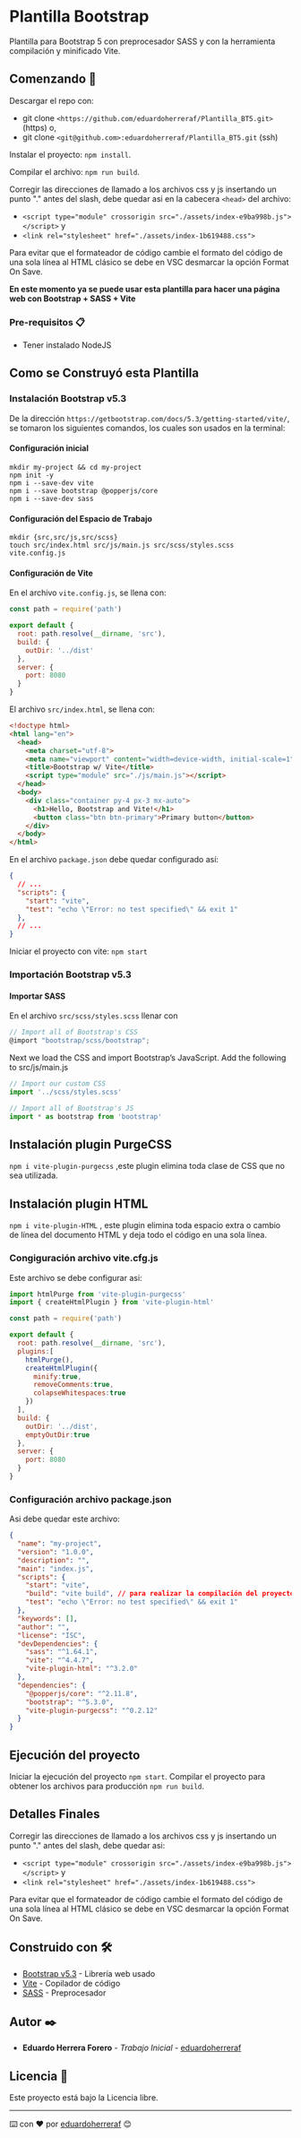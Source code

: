 # Plantilla Bootstrap

Plantilla para Bootstrap 5 con preprocesador SASS y con la herramienta compilación y minificado Vite.

## Comenzando 🚀

Descargar el repo con:

- git clone ```<https://github.com/eduardoherreraf/Plantilla_BT5.git>``` (https) o,
- git clone ```<git@github.com>:eduardoherreraf/Plantilla_BT5.git``` (ssh)

Instalar el proyecto: ```npm install```.

Compilar el archivo: ```npm run build```.

Corregir las direcciones de llamado a los archivos css y js insertando un punto "." antes del slash, debe quedar asi en la cabecera ```<head>``` del archivo:

- ```<script type="module" crossorigin src="./assets/index-e9ba998b.js"></script>``` y
- ```<link rel="stylesheet" href="./assets/index-1b619488.css">```

Para evitar que el formateador de código cambie el formato del código de una sola línea al HTML clásico se debe en VSC desmarcar la opción Format On Save.

**En este momento ya se puede usar esta plantilla para hacer una página web con Bootstrap + SASS + Vite**

### Pre-requisitos 📋

- Tener instalado NodeJS

## Como se Construyó esta Plantilla

### Instalación Bootstrap v5.3

De la dirección ```https://getbootstrap.com/docs/5.3/getting-started/vite/```, se tomaron los siguientes comandos, los cuales son usados en la terminal:

#### Configuración inicial

```dos
mkdir my-project && cd my-project
npm init -y
npm i --save-dev vite
npm i --save bootstrap @popperjs/core
npm i --save-dev sass
```

#### Configuración del Espacio de Trabajo

```dos
mkdir {src,src/js,src/scss}
touch src/index.html src/js/main.js src/scss/styles.scss vite.config.js
```

#### Configuración de Vite

En el archivo ```vite.config.js```, se llena con:

```javascript
const path = require('path')

export default {
  root: path.resolve(__dirname, 'src'),
  build: {
    outDir: '../dist'
  },
  server: {
    port: 8080
  }
}
```

El archivo ```src/index.html```, se llena con:

```html
<!doctype html>
<html lang="en">
  <head>
    <meta charset="utf-8">
    <meta name="viewport" content="width=device-width, initial-scale=1">
    <title>Bootstrap w/ Vite</title>
    <script type="module" src="./js/main.js"></script>
  </head>
  <body>
    <div class="container py-4 px-3 mx-auto">
      <h1>Hello, Bootstrap and Vite!</h1>
      <button class="btn btn-primary">Primary button</button>
    </div>
  </body>
</html>
```

En el archivo ```package.json``` debe quedar configurado así:

```json
{
  // ...
  "scripts": {
    "start": "vite",
    "test": "echo \"Error: no test specified\" && exit 1"
  },
  // ...
}
```

Iniciar el proyecto con vite: ```npm start```

### Importación Bootstrap v5.3

#### Importar SASS

En el archivo ```src/scss/styles.scss``` llenar con

```javascript
// Import all of Bootstrap's CSS
@import "bootstrap/scss/bootstrap";
```

Next we load the CSS and import Bootstrap’s JavaScript. Add the following to src/js/main.js

```javascript
// Import our custom CSS
import '../scss/styles.scss'

// Import all of Bootstrap's JS
import * as bootstrap from 'bootstrap'
```

## Instalación plugin PurgeCSS

```npm i vite-plugin-purgecss```
,este plugin elimina toda clase de CSS que no sea utilizada.

## Instalación plugin HTML

```npm i vite-plugin-HTML```
, este plugin elimina toda espacio extra o cambio de línea del documento HTML y deja todo el código en una sola línea.

### Congiguración archivo vite.cfg.js

Este archivo se debe configurar asi:

```javascript
import htmlPurge from 'vite-plugin-purgecss'
import { createHtmlPlugin } from 'vite-plugin-html'

const path = require('path')

export default {
  root: path.resolve(__dirname, 'src'),
  plugins:[
    htmlPurge(),
    createHtmlPlugin({
      minify:true,
      removeComments:true,
      colapseWhitespaces:true
    })
  ],
  build: {
    outDir: '../dist',
    emptyOutDir:true
  },
  server: {
    port: 8080
  }
}
```

### Configuración archivo package.json

Asi debe quedar este archivo:

```json
{
  "name": "my-project",
  "version": "1.0.0",
  "description": "",
  "main": "index.js",
  "scripts": {
    "start": "vite",
    "build": "vite build", // para realizar la compilación del proyecto para producción.
    "test": "echo \"Error: no test specified\" && exit 1"
  },
  "keywords": [],
  "author": "",
  "license": "ISC",
  "devDependencies": {
    "sass": "^1.64.1",
    "vite": "^4.4.7",
    "vite-plugin-html": "^3.2.0"
  },
  "dependencies": {
    "@popperjs/core": "^2.11.8",
    "bootstrap": "^5.3.0",
    "vite-plugin-purgecss": "^0.2.12"
  }
}
```

## Ejecución del proyecto

Iniciar la ejecución del proyecto ```npm start```.
Compilar el proyecto para obtener los archivos para producción ```npm run build```.

## Detalles Finales

Corregir las direcciones de llamado a los archivos css y js insertando un punto "." antes del slash, debe quedar asi:

- ```<script type="module" crossorigin src="./assets/index-e9ba998b.js"></script>``` y
- ```<link rel="stylesheet" href="./assets/index-1b619488.css">```

Para evitar que el formateador de código cambie el formato del código de una sola línea al HTML clásico se debe en VSC desmarcar la opción Format On Save.

## Construido con 🛠️

- [Bootstrap v5.3](https://getbootstrap.com/) - Librería web usado
- [Vite](https://vitejs.dev/) - Copilador de código
- [SASS](https://sass-lang.com/) - Preprocesador

## Autor ✒️

- **Eduardo Herrera Forero** - _Trabajo Inicial_ - [eduardoherreraf](https://github.com/eduardoherreraf)

## Licencia 📄

Este proyecto está bajo la Licencia libre.

---
⌨️ con ❤️ por [eduardoherreraf](https://github.com/eduardoherreraf) 😊
